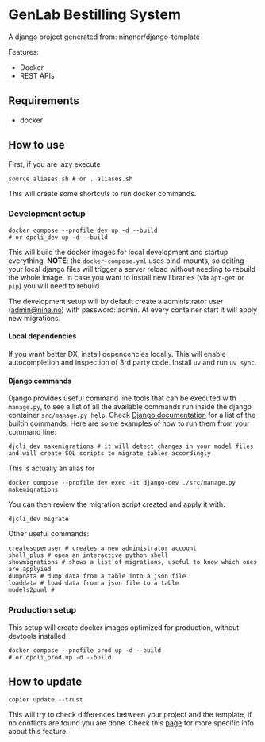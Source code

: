 # GenLab Bestilling System
A django project generated from: ninanor/django-template

Features:
- Docker
- REST APIs




## Requirements
- docker


## How to use
First, if you are lazy execute
```
source aliases.sh # or . aliases.sh
```
This will create some shortcuts to run docker commands.

### Development setup
```
docker compose --profile dev up -d --build
# or dpcli_dev up -d --build
```
This will build the docker images for local development and startup everything.
**NOTE**: the `docker-compose.yml` uses bind-mounts, so editing your local django files will trigger a server reload without needing to rebuild the whole image.
In case you want to install new libraries (via `apt-get` or `pip`) you will need to rebuild.

The development setup will by default create a administrator user (admin@nina.no) with password: admin.
At every container start it will apply new migrations.

#### Local dependencies
If you want better DX, install depencencies locally. This will enable autocompletion and inspection of 3rd party code.
Install `uv` and run `uv sync`.

#### Django commands
Django provides useful command line tools that can be executed with `manage.py`, to see a list of all the available commands run inside the django container `src/manage.py help`.
Check [Django documentation](https://docs.djangoproject.com/en/5.0/ref/django-admin/) for a list of the builtin commands.
Here are some examples of how to run them from your command line:
```
djcli_dev makemigrations # it will detect changes in your model files and will create SQL scripts to migrate tables accordingly
```
This is actually an alias for
```
docker compose --profile dev exec -it django-dev ./src/manage.py makemigrations
```

You can then review the migration script created and apply it with:
```
djcli_dev migrate
```

Other useful commands:
```
createsuperuser # creates a new administrator account
shell_plus # open an interactive python shell
showmigrations # shows a list of migrations, useful to know which ones are applyied
dumpdata # dump data from a table into a json file
loaddata # load data from a json file to a table
models2puml #
```

### Production setup
This setup will create docker images optimized for production, without devtools installed
```
docker compose --profile prod up -d --build
# or dpcli_prod up -d --build
```

## How to update
```
copier update --trust
```

This will try to check differences between your project and the template, if no conflicts are found you are done.
Check this [page](https://copier.readthedocs.io/en/stable/updating/) for more specific info about this feature.

